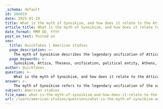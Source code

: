 ```yaml
---
_schema: default
id: 166019
date: 2025-01-29
title: What is the myth of Synoikism, and how does it relate to the Attica region?
article_title: What is the myth of Synoikism, and how does it relate to the Attica region?
date_format: MMM DD, YYYY
post_on_text: Posted on
seo:
  title: QuickTakes | American studies
  page_description: >-
    The myth of Synoikism describes the legendary unification of Attica's communities under Theseus, marking a significant transition to a collective identity and centralized governance in ancient Athens.
  page_keywords: >-
    Synoikism, Attica, Theseus, unification, political entity, Athens, collective identity, urban center, independent cities, local governance, Athenian democracy, cultural dynamics, civic responsibilities, historical context, centralization
author: QuickTakes
question: >-
    What is the myth of Synoikism, and how does it relate to the Attica region?
answer: >-
    The myth of Synoikism refers to the legendary unification of the various communities of the Attica region into a single political entity under the leadership of the mythical hero Theseus. This narrative is significant as it symbolizes the emergence of a collective identity among the people of Attica and marks the establishment of Athens as a central urban center.\n\nHistorically, prior to the synoikism attributed to Theseus, the population of Attica was fragmented into several independent cities, each with its own local governance structures, such as councils and magistracies. This division resulted in a lack of unified political authority, making it challenging to implement cohesive policies across the region. The myth of Synoikism thus represents a pivotal moment in the political evolution of Athens, as it laid the groundwork for the centralization of government and the eventual development of Athenian democracy.\n\nThe unification under Theseus is not only a political narrative but also reflects the cultural and social dynamics of the time, emphasizing the importance of collective identity and cooperation among the various communities of Attica. This mythological framework helped to foster a sense of belonging and shared purpose among the citizens of Athens, which would be crucial for the later establishment of democratic institutions and civic responsibilities.\n\nIn summary, the myth of Synoikism is integral to understanding the historical and cultural context of the Attica region, as it encapsulates the transition from a fragmented political landscape to a more centralized governance structure that would characterize ancient Athens.
subject: American studies
file_name: what-is-the-myth-of-synoikism-and-how-does-it-relate-to-the-attica-region.md
url: /learn/american-studies/questions/what-is-the-myth-of-synoikism-and-how-does-it-relate-to-the-attica-region
---
```


&nbsp;